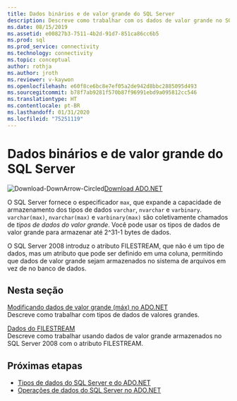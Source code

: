 ```yaml
---
title: Dados binários e de valor grande do SQL Server
description: Descreve como trabalhar com os dados de valor grande no SQL Server.
ms.date: 08/15/2019
ms.assetid: e00827b3-7511-4b2d-91d7-851ca86cc6b5
ms.prod: sql
ms.prod_service: connectivity
ms.technology: connectivity
ms.topic: conceptual
author: rothja
ms.author: jroth
ms.reviewer: v-kaywon
ms.openlocfilehash: e60f8ce6bc8e7ef05a2de942d8bbc2885095d493
ms.sourcegitcommit: b78f7ab9281f570b87f96991ebd9a095812cc546
ms.translationtype: HT
ms.contentlocale: pt-BR
ms.lasthandoff: 01/31/2020
ms.locfileid: "75251119"
---
```

# <a name="sql-server-binary-and-large-value-data"></a>Dados binários e de valor grande do SQL Server

![Download-DownArrow-Circled](../../../ssdt/media/download.png)[Download ADO.NET](../../sql-connection-libraries.md#anchor-20-drivers-relational-access)

O SQL Server fornece o especificador `max`, que expande a capacidade de armazenamento dos tipos de dados `varchar`, `nvarchar` e `varbinary`. `varchar(max)`, `nvarchar(max)` e `varbinary(max)` são coletivamente chamados de *tipos de dados do valor grande*. Você pode usar os tipos de dados de valor grande para armazenar até 2^31-1 bytes de dados.  
  
O SQL Server 2008 introduz o atributo FILESTREAM, que não é um tipo de dados, mas um atributo que pode ser definido em uma coluna, permitindo que dados de valor grande sejam armazenados no sistema de arquivos em vez de no banco de dados.  
  
## <a name="in-this-section"></a>Nesta seção  
[Modificando dados de valor grande (máx) no ADO.NET](modify-large-value-max-data.md)  
Descreve como trabalhar com tipos de dados de valores grandes.  
  
[Dados do FILESTREAM](filestream-data.md)  
Descreve como trabalhar usando dados de valor grande armazenados no SQL Server 2008 com o atributo FILESTREAM.  
  
## <a name="next-steps"></a>Próximas etapas
- [Tipos de dados do SQL Server e do ADO.NET](sql-server-data-types.md)
- [Operações de dados do SQL Server no ADO.NET](sql-server-data-operations.md)
